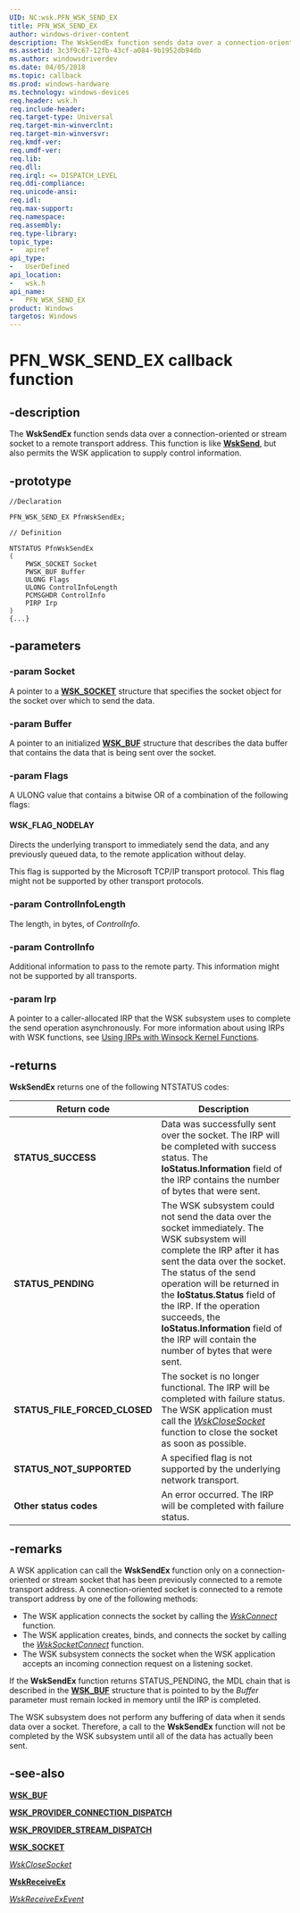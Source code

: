 ```yaml
---
UID: NC:wsk.PFN_WSK_SEND_EX
title: PFN_WSK_SEND_EX
author: windows-driver-content
description: The WskSendEx function sends data over a connection-oriented or stream socket to a remote transport address. This function is like WskSend, but also permits the WSK application to supply control information.
ms.assetid: 3c3f9c67-12fb-43cf-a084-9b1952db94db
ms.author: windowsdriverdev
ms.date: 04/05/2018
ms.topic: callback
ms.prod: windows-hardware
ms.technology: windows-devices
req.header: wsk.h
req.include-header:
req.target-type: Universal
req.target-min-winverclnt:
req.target-min-winversvr:
req.kmdf-ver:
req.umdf-ver:
req.lib:
req.dll:
req.irql: <= DISPATCH_LEVEL
req.ddi-compliance:
req.unicode-ansi:
req.idl:
req.max-support:
req.namespace:
req.assembly:
req.type-library: 
topic_type: 
-	apiref
api_type: 
-	UserDefined
api_location: 
-	wsk.h
api_name: 
-	PFN_WSK_SEND_EX
product: Windows
targetos: Windows
---
```


# PFN_WSK_SEND_EX callback function

## -description

The **WskSendEx** function sends data over a connection-oriented or stream socket to a remote transport address. This function is like [**WskSend**](nc-wsk-pfn_wsk_send.md), but also permits the WSK application to supply control information.

## -prototype

```
//Declaration

PFN_WSK_SEND_EX PfnWskSendEx; 

// Definition

NTSTATUS PfnWskSendEx 
(
	PWSK_SOCKET Socket
	PWSK_BUF Buffer
	ULONG Flags
	ULONG ControlInfoLength
	PCMSGHDR ControlInfo
	PIRP Irp
)
{...}

```

## -parameters

### -param Socket 

A pointer to a [**WSK_SOCKET**](ns-wsk-_wsk_socket.md) structure that specifies the socket object for the socket over which to send the data.

### -param Buffer 

A pointer to an initialized [**WSK_BUF**](ns-wsk-_wsk_buf.md) structure that describes the data buffer that contains the data that is being sent over the socket.

### -param Flags 

A ULONG value that contains a bitwise OR of a combination of the following flags:

#### WSK_FLAG_NODELAY

Directs the underlying transport to immediately send the data, and any previously queued data, to the remote application without delay.

This flag is supported by the Microsoft TCP/IP transport protocol. This flag might not be supported by other transport protocols.

### -param ControlInfoLength 

The length, in bytes, of *ControlInfo*.

### -param ControlInfo 

Additional information to pass to the remote party. This information might not be supported by all transports.

### -param Irp 

A pointer to a caller-allocated IRP that the WSK subsystem uses to complete the send operation asynchronously. For more information about using IRPs with WSK functions, see [Using IRPs with Winsock Kernel Functions](https://docs.microsoft.com/windows-hardware/drivers/network/using-irps-with-winsock-kernel-functions).

## -returns

**WskSendEx** returns one of the following NTSTATUS codes:

| Return code | Description |
| --- | --- |
| **STATUS_SUCCESS** | Data was successfully sent over the socket. The IRP will be completed with success status. The **IoStatus.Information** field of the IRP contains the number of bytes that were sent.  |
| **STATUS_PENDING** | The WSK subsystem could not send the data over the socket immediately. The WSK subsystem will complete the IRP after it has sent the data over the socket. The status of the send operation will be returned in the **IoStatus.Status** field of the IRP. If the operation succeeds, the **IoStatus.Information** field of the IRP will contain the number of bytes that were sent.  |
| **STATUS_FILE_FORCED_CLOSED** | The socket is no longer functional. The IRP will be completed with failure status. The WSK application must call the [*WskCloseSocket*](nc-wsk-pfn_wsk_close_socket.md) function to close the socket as soon as possible. |
| **STATUS_NOT_SUPPORTED** | A specified flag is not supported by the underlying network transport. |
| **Other status codes** | An error occurred. The IRP will be completed with failure status. |

## -remarks

A WSK application can call the **WskSendEx** function only on a connection-oriented or stream socket that has been previously connected to a remote transport address. A connection-oriented socket is connected to a remote transport address by one of the following methods:

- The WSK application connects the socket by calling the [*WskConnect*](nc-wsk-pfn_wsk_connect.md) function.
- The WSK application creates, binds, and connects the socket by calling the [*WskSocketConnect*](nc-wsk-pfn_wsk_socket_connect.md) function.
- The WSK subsystem connects the socket when the WSK application accepts an incoming connection request on a listening socket.

If the **WskSendEx** function returns STATUS_PENDING, the MDL chain that is described in the [**WSK_BUF**](ns-wsk-_wsk_buf.md) structure that is pointed to by the *Buffer* parameter must remain locked in memory until the IRP is completed.

The WSK subsystem does not perform any buffering of data when it sends data over a socket. Therefore, a call to the **WskSendEx** function will not be completed by the WSK subsystem until all of the data has actually been sent.

## -see-also

[**WSK_BUF**](ns-wsk-_wsk_buf.md)

[**WSK_PROVIDER_CONNECTION_DISPATCH**](ns-wsk-_wsk_provider_connection_dispatch.md)

[**WSK_PROVIDER_STREAM_DISPATCH**](ns-wsk-_wsk_provider_stream_dispatch.md)

[**WSK_SOCKET**](ns-wsk-_wsk_socket.md)

[*WskCloseSocket*](nc-wsk-pfn_wsk_close_socket.md)

[**WskReceiveEx**](nc-wsk-pfn_wsk_receive_ex.md)

[*WskReceiveExEvent*](nc-wsk-pfn_wsk_receive_ex_event.md)